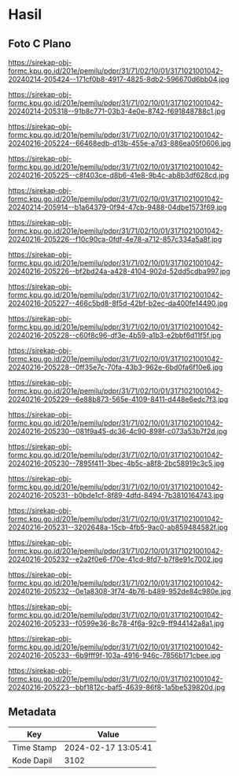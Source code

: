 # Hasil

## Foto C Plano

https://sirekap-obj-formc.kpu.go.id/201e/pemilu/pdpr/31/71/02/10/01/3171021001042-20240214-205424--171cf0b8-4917-4825-8db2-596670d6bb04.jpg

https://sirekap-obj-formc.kpu.go.id/201e/pemilu/pdpr/31/71/02/10/01/3171021001042-20240214-205318--91b8c771-03b3-4e0e-8742-f691848788c1.jpg

https://sirekap-obj-formc.kpu.go.id/201e/pemilu/pdpr/31/71/02/10/01/3171021001042-20240216-205224--66468edb-d13b-455e-a7d3-886ea05f0606.jpg

https://sirekap-obj-formc.kpu.go.id/201e/pemilu/pdpr/31/71/02/10/01/3171021001042-20240216-205225--c8f403ce-d8b6-41e8-9b4c-ab8b3df628cd.jpg

https://sirekap-obj-formc.kpu.go.id/201e/pemilu/pdpr/31/71/02/10/01/3171021001042-20240214-205914--b1a64379-0f94-47cb-9488-04dbe1573f69.jpg

https://sirekap-obj-formc.kpu.go.id/201e/pemilu/pdpr/31/71/02/10/01/3171021001042-20240216-205226--f10c90ca-0fdf-4e78-a712-857c334a5a8f.jpg

https://sirekap-obj-formc.kpu.go.id/201e/pemilu/pdpr/31/71/02/10/01/3171021001042-20240216-205226--bf2bd24a-a428-4104-902d-52dd5cdba997.jpg

https://sirekap-obj-formc.kpu.go.id/201e/pemilu/pdpr/31/71/02/10/01/3171021001042-20240216-205227--466c5bd8-8f5d-42bf-b2ec-da400fe14490.jpg

https://sirekap-obj-formc.kpu.go.id/201e/pemilu/pdpr/31/71/02/10/01/3171021001042-20240216-205228--c60f8c96-df3e-4b59-a1b3-e2bbf6d11f5f.jpg

https://sirekap-obj-formc.kpu.go.id/201e/pemilu/pdpr/31/71/02/10/01/3171021001042-20240216-205228--0ff35e7c-70fa-43b3-962e-6bd0fa6f10e6.jpg

https://sirekap-obj-formc.kpu.go.id/201e/pemilu/pdpr/31/71/02/10/01/3171021001042-20240216-205229--6e88b873-565e-4109-8411-d448e6edc7f3.jpg

https://sirekap-obj-formc.kpu.go.id/201e/pemilu/pdpr/31/71/02/10/01/3171021001042-20240216-205230--081f9a45-dc36-4c90-898f-c073a53b7f2d.jpg

https://sirekap-obj-formc.kpu.go.id/201e/pemilu/pdpr/31/71/02/10/01/3171021001042-20240216-205230--7895f411-3bec-4b5c-a8f8-2bc58919c3c5.jpg

https://sirekap-obj-formc.kpu.go.id/201e/pemilu/pdpr/31/71/02/10/01/3171021001042-20240216-205231--b0bde1cf-8f89-4dfd-8494-7b3810164743.jpg

https://sirekap-obj-formc.kpu.go.id/201e/pemilu/pdpr/31/71/02/10/01/3171021001042-20240216-205231--3202648a-15cb-4fb5-9ac0-ab859484582f.jpg

https://sirekap-obj-formc.kpu.go.id/201e/pemilu/pdpr/31/71/02/10/01/3171021001042-20240216-205232--e2a2f0e6-f70e-41cd-8fd7-b7f8e91c7002.jpg

https://sirekap-obj-formc.kpu.go.id/201e/pemilu/pdpr/31/71/02/10/01/3171021001042-20240216-205232--0e1a8308-3f74-4b76-b489-952de84c980e.jpg

https://sirekap-obj-formc.kpu.go.id/201e/pemilu/pdpr/31/71/02/10/01/3171021001042-20240216-205233--f0599e36-8c78-4f6a-92c9-ff944142a8a1.jpg

https://sirekap-obj-formc.kpu.go.id/201e/pemilu/pdpr/31/71/02/10/01/3171021001042-20240216-205233--6b9fff9f-103a-4916-946c-7856b171cbee.jpg

https://sirekap-obj-formc.kpu.go.id/201e/pemilu/pdpr/31/71/02/10/01/3171021001042-20240216-205223--bbf1812c-baf5-4639-86f8-1a5be539820d.jpg


## Metadata

| Key        | Value               |
| ---------- | ------------------- |
| Time Stamp | 2024-02-17 13:05:41 |
| Kode Dapil | 3102                |



